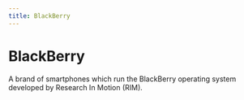 ```yaml
---
title: BlackBerry
---
```

# BlackBerry

A brand of smartphones which run the BlackBerry operating system developed by Research In Motion (RIM).